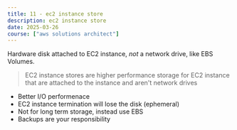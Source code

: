```yaml
---
title: 11 - ec2 instance store
description: ec2 instance store
date: 2025-03-26
course: ["aws solutions architect"]
---
```


Hardware disk attached to EC2 instance, *not* a network drive, like EBS Volumes.

> EC2 instance stores are higher performance storage for EC2 instance that are attached to the instance and aren't network drives

- Better I/O performenace
- EC2 instance termination will lose the disk (ephemeral)
- Not for long term storage, instead use EBS
- Backups are your responsibility
